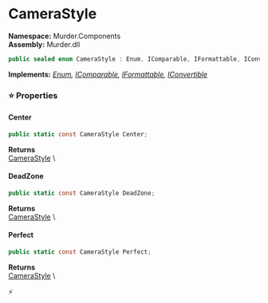 # CameraStyle

**Namespace:** Murder.Components \
**Assembly:** Murder.dll

```csharp
public sealed enum CameraStyle : Enum, IComparable, IFormattable, IConvertible
```

**Implements:** _[Enum](https://learn.microsoft.com/en-us/dotnet/api/System.Enum?view=net-7.0), [IComparable](https://learn.microsoft.com/en-us/dotnet/api/System.IComparable?view=net-7.0), [IFormattable](https://learn.microsoft.com/en-us/dotnet/api/System.IFormattable?view=net-7.0), [IConvertible](https://learn.microsoft.com/en-us/dotnet/api/System.IConvertible?view=net-7.0)_

### ⭐ Properties
#### Center
```csharp
public static const CameraStyle Center;
```

**Returns** \
[CameraStyle](../../Murder/Components/CameraStyle.html) \
#### DeadZone
```csharp
public static const CameraStyle DeadZone;
```

**Returns** \
[CameraStyle](../../Murder/Components/CameraStyle.html) \
#### Perfect
```csharp
public static const CameraStyle Perfect;
```

**Returns** \
[CameraStyle](../../Murder/Components/CameraStyle.html) \


⚡